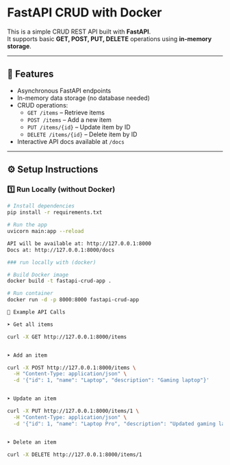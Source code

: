 # FastAPI CRUD with Docker

This is a simple CRUD REST API built with **FastAPI**.  
It supports basic **GET, POST, PUT, DELETE** operations using **in-memory storage**.

---

## 🚀 Features
- Asynchronous FastAPI endpoints
- In-memory data storage (no database needed)
- CRUD operations:
  - `GET /items` – Retrieve items
  - `POST /items` – Add a new item
  - `PUT /items/{id}` – Update item by ID
  - `DELETE /items/{id}` – Delete item by ID
- Interactive API docs available at `/docs`

---

## ⚙️ Setup Instructions

### 1️⃣ Run Locally (without Docker)

```bash
# Install dependencies
pip install -r requirements.txt

# Run the app
uvicorn main:app --reload

API will be available at: http://127.0.0.1:8000
Docs at: http://127.0.0.1:8000/docs

### run locally with (docker)

# Build Docker image
docker build -t fastapi-crud-app .

# Run container
docker run -d -p 8000:8000 fastapi-crud-app

📌 Example API Calls

➤ Get all items

curl -X GET http://127.0.0.1:8000/items


➤ Add an item

curl -X POST http://127.0.0.1:8000/items \
  -H "Content-Type: application/json" \
  -d '{"id": 1, "name": "Laptop", "description": "Gaming laptop"}'


➤ Update an item

curl -X PUT http://127.0.0.1:8000/items/1 \
  -H "Content-Type: application/json" \
  -d '{"id": 1, "name": "Laptop Pro", "description": "Updated gaming laptop"}'


➤ Delete an item

curl -X DELETE http://127.0.0.1:8000/items/1